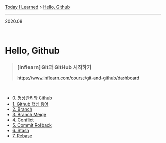 [Today I Learned](/README.md) > [Hello, Github](/Git/Hello%20Github/README.md)

---

2020.08

</br>
 
# Hello, Github

> ### [Inflearn] Git과 GitHub 시작하기  </br>
> https://www.inflearn.com/course/git-and-github/dashboard

</br>

- [0. 형상관리와 Github](/Git/Hello%20Github/%ED%98%95%EC%83%81%EA%B4%80%EB%A6%AC%EC%99%80%20Github.md)
- [1. Github 핵심 용어](/Git/Hello%20Github/Github%20%ED%95%B5%EC%8B%AC%20%EC%9A%A9%EC%96%B4.md)
- [2. Branch](/Git/Hello%20Github/Branch.md)
- [3. Branch Merge](/Git/Hello%20Github/Branch%20Merge.md)
- [4. Conflict](/Git/Hello%20Github/Conflict.md)
- [5. Commit Rollback](/Git/Hello%20Github/Commit%20Rollback.md)
- [6. Stash](/Git/Hello%20Github/Stash.md)
- [7. Rebase](/Git/Hello%20Github/Rebase.md)